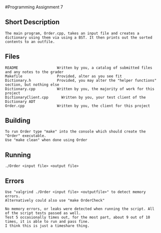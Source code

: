 #Programming Assignment 7

## Short Description
    The main program, Order.cpp, takes an input file and creates a dictionary using them via using a BST. It then prints out the sorted contents to an outfile.
## Files
    README                  Written by you, a catalog of submitted files and any notes to the grader 
    Makefile                Provided, alter as you see fit 
    Dictionary.h            Provided, you may alter the "helper functions" section, but nothing else 
    Dictionary.cpp          Written by you, the majority of work for this project 
    DictionaryClient.cpp      Written by you, your test client of the Dictionary ADT 
    Order.cpp               Written by you, the client for this project 

## Building
    To run Order type "make" into the console which should create the "Order" executable.
    Use "make clean" when done using Order

## Running
    ./Order <input file> <output file>

## Errors
    Use "valgrind ./Order <input file> <outputfile>" to detect memory errors.
    Alternatively could also use "make OrderCheck"
    
    No memory errors, or leaks were detected when running the script. All of the script tests passed as well.
    Test 5 occasionally times out, for the most part, about 9 out of 10 times, it is able to run and pass fine.
    I think this is just a timeshare thing.
